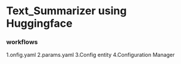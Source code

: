 # Text_Summarizer using Huggingface

### workflows

1.onfig.yaml
2.params.yaml
3.Config entity
4.Configuration Manager